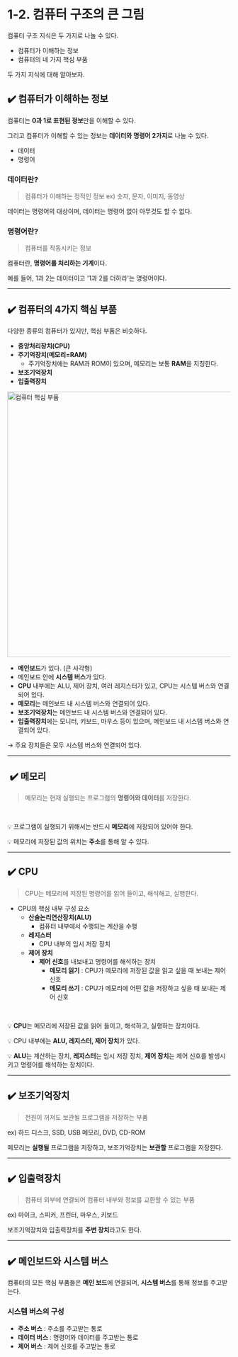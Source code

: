 # 1-2. 컴퓨터 구조의 큰 그림

컴퓨터 구조 지식은 두 가지로 나눌 수 있다.

- 컴퓨터가 이해하는 정보
- 컴퓨터의 네 가지 핵심 부품

두 가지 지식에 대해 알아보자.

## ✔️ 컴퓨터가 이해하는 정보

컴퓨터는 **0과 1로 표현된 정보**만을 이해할 수 있다.

그리고 컴퓨터가 이해할 수 있는 정보는 **데이터와 명령어 2가지**로 나눌 수 있다.

- 데이터
- 명령어

### 데이터란?
> 컴퓨터가 이해하는 정적인 정보 ex) 숫자, 문자, 이미지, 동영상

데이터는 명령어의 대상이며, 데이터는 명령어 없이 아무것도 할 수 없다.

### 명령어란?
> 컴퓨터를 작동시키는 정보

컴퓨터란, **명령어를 처리하는 기계**이다.

예를 들어, 1과 2는 데이터이고 '1과 2를 더하라'는 명령어이다.

<hr>

## ✔️ 컴퓨터의 4가지 핵심 부품

다양한 종류의 컴퓨터가 있지만, 핵심 부품은 비슷하다.

- **중앙처리장치(CPU)**
- **주기억장치(메모리=RAM)**
  - 주기억장치에는 RAM과 ROM이 있으며, 메모리는 보통 **RAM**을 지칭한다.
- **보조기억장치**
- **입출력장치**

<img src="../../images/computer_structure.png" alt="컴퓨터 핵심 부품" width="600" />

- **메인보드**가 있다. (큰 사각형)
- 메인보드 안에 **시스템 버스**가 있다.
- **CPU** 내부에는 ALU, 제어 장치, 여러 레지스터가 있고, CPU는 시스템 버스와 연결되어 있다.
- **메모리**는 메인보드 내 시스템 버스와 연결되어 있다.
- **보조기억장치**는 메인보드 내 시스템 버스와 연결되어 있다.
- **입출력장치**에는 모니터, 키보드, 마우스 등이 있으며, 메인보드 내 시스템 버스와 연결되어 있다.

→ 주요 장치들은 모두 시스템 버스와 연결되어 있다.

<hr>

## ️ ️✔️ 메모리
> 메모리는 현재 실행되는 프로그램의 **명령어와 데이터**를 저장한다.

<br>

💡 프로그램이 실행되기 위해서는 반드시 **메모리**에 저장되어 있어야 한다.

💡 메모리에 저장된 값의 위치는 **주소**를 통해 알 수 있다.

<hr>

## ✔️ CPU
> CPU는 메모리에 저장된 명령어를 읽어 들이고, 해석해고, 실행한다.

- CPU의 핵심 내부 구성 요소 
  - **산술논리연산장치(ALU)**
    - 컴퓨터 내부에서 수행되는 계산을 수행
  - **레지스터**
    - CPU 내부의 임시 저장 장치
  - **제어 장치**
    - **제어 신호**를 내보내고 명령어를 해석하는 장치
      - **메모리 읽기** : CPU가 메모리에 저장된 값을 읽고 싶을 때 보내는 제어 신호
      - **메모리 쓰기** : CPU가 메모리에 어떤 값을 저장하고 싶을 때 보내는 제어 신호

<br>

💡 **CPU**는 메모리에 저장된 값을 읽어 들이고, 해석하고, 실행하는 장치이다.

💡 CPU 내부에는 **ALU, 레지스터, 제어 장치**가 있다.

💡 **ALU**는 계산하는 장치, **레지스터**는 임시 저장 장치, **제어 장치**는 제어 신호를 발생시키고 명령어를 해석하는 장치이다.


<hr>

## ✔️ 보조기억장치
> 전원이 꺼져도 보관될 프로그램을 저장하는 부품

ex) 하드 디스크, SSD, USB 메모리, DVD, CD-ROM

메모리는 **실행될** 프로그램을 저장하고, 보조기억장치는 **보관할** 프로그램을 저장한다.

<hr>

## ✔️ 입출력장치
> 컴퓨터 외부에 연결되어 컴퓨터 내부와 정보를 교환할 수 있는 부품 

ex) 마이크, 스피커, 프린터, 마우스, 키보드

보조기억장치와 입출력장치를 **주변 장치**라고도 한다.

<hr>

## ✔️ 메인보드와 시스템 버스

컴퓨터의 모든 핵심 부품들은 **메인 보드**에 연결되며, **시스템 버스**를 통해 정보를 주고받는다.

### 시스템 버스의 구성

- **주소 버스** : 주소를 주고받는 통로
- **데이터 버스** : 명령어와 데이터를 주고받는 통로
- **제어 버스** : 제어 신호를 주고받는 통로




